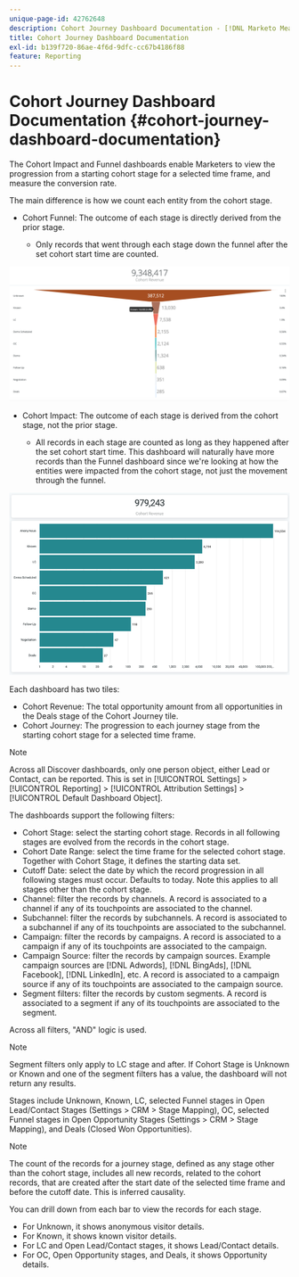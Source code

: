 ```yaml
---
unique-page-id: 42762648
description: Cohort Journey Dashboard Documentation - [!DNL Marketo Measure] - Product Documentation
title: Cohort Journey Dashboard Documentation
exl-id: b139f720-86ae-4f6d-9dfc-cc67b4186f88
feature: Reporting
---
```

# Cohort Journey Dashboard Documentation {#cohort-journey-dashboard-documentation}

The Cohort Impact and Funnel dashboards enable Marketers to view the progression from a starting cohort stage for a selected time frame, and measure the conversion rate.

The main difference is how we count each entity from the cohort stage.

* Cohort Funnel: The outcome of each stage is directly derived from the prior stage.

   * Only records that went through each stage down the funnel after the set cohort start time are counted.

![](assets/cohort-journey-dashboard-documentation-1.png)

* Cohort Impact: The outcome of each stage is derived from the cohort stage, not the prior stage.

   * All records in each stage are counted as long as they happened after the set cohort start time. This dashboard will naturally have more records than the Funnel dashboard since we're looking at how the entities were impacted from the cohort stage, not just the movement through the funnel.

![](assets/cohort-journey-dashboard-documentation-2.png)

Each dashboard has two tiles:

* Cohort Revenue: The total opportunity amount from all opportunities in the Deals stage of the Cohort Journey tile.
* Cohort Journey: The progression to each journey stage from the starting cohort stage for a selected time frame.

>[!NOTE]
>
>Across all Discover dashboards, only one person object, either Lead or Contact, can be reported. This is set in [!UICONTROL Settings] > [!UICONTROL Reporting] > [!UICONTROL Attribution Settings] > [!UICONTROL Default Dashboard Object].

The dashboards support the following filters:

* Cohort Stage: select the starting cohort stage. Records in all following stages are evolved from the records in the cohort stage.
* Cohort Date Range: select the time frame for the selected cohort stage. Together with Cohort Stage, it defines the starting data set.
* Cutoff Date: select the date by which the record progression in all following stages must occur. Defaults to today. Note this applies to all stages other than the cohort stage.
* Channel: filter the records by channels. A record is associated to a channel if any of its touchpoints are associated to the channel.
* Subchannel: filter the records by subchannels. A record is associated to a subchannel if any of its touchpoints are associated to the subchannel.
* Campaign: filter the records by campaigns. A record is associated to a campaign if any of its touchpoints are associated to the campaign.
* Campaign Source: filter the records by campaign sources. Example campaign sources are [!DNL Adwords], [!DNL BingAds], [!DNL Facebook], [!DNL LinkedIn], etc. A record is associated to a campaign source if any of its touchpoints are associated to the campaign source.
* Segment filters: filter the records by custom segments. A record is associated to a segment if any of its touchpoints are associated to the segment.

Across all filters, "AND" logic is used.

>[!NOTE]
>
>Segment filters only apply to LC stage and after. If Cohort Stage is Unknown or Known and one of the segment filters has a value, the dashboard will not return any results.

Stages include Unknown, Known, LC, selected Funnel stages in Open Lead/Contact Stages (Settings > CRM > Stage Mapping), OC, selected Funnel stages in Open Opportunity Stages (Settings > CRM > Stage Mapping), and Deals (Closed Won Opportunities).

>[!NOTE]
>
>The count of the records for a journey stage, defined as any stage other than the cohort stage, includes all new records, related to the cohort records, that are created after the start date of the selected time frame and before the cutoff date. This is inferred causality.

You can drill down from each bar to view the records for each stage.

* For Unknown, it shows anonymous visitor details.
* For Known, it shows known visitor details.
* For LC and Open Lead/Contact stages, it shows Lead/Contact details.
* For OC, Open Opportunity stages, and Deals, it shows Opportunity details.
